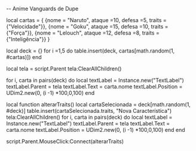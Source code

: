 -- Anime Vanguards de Dupe

local cartas = {
 {nome = "Naruto", ataque =10, defesa =5, traits = {"Velocidade"}},
 {nome = "Goku", ataque =15, defesa =10, traits = {"Força"}},
 {nome = "Lelouch", ataque =12, defesa =8, traits = {"Inteligência"}}
}

local deck = {}
for i =1,5 do table.insert(deck, cartas[math.random(1, #cartas)]) end

local tela = script.Parent
tela:ClearAllChildren()

for i, carta in pairs(deck) do
 local textLabel = Instance.new("TextLabel")
 textLabel.Parent = tela
 textLabel.Text = carta.nome
 textLabel.Position = UDim2.new(0, (i -1) *100,0,100)
end

local function alterarTraits()
 local cartaSelecionada = deck[math.random(1, #deck)]
 table.insert(cartaSelecionada.traits, "Nova Característica")
 tela:ClearAllChildren()
 for i, carta in pairs(deck) do
 local textLabel = Instance.new("TextLabel")
 textLabel.Parent = tela
 textLabel.Text = carta.nome
 textLabel.Position = UDim2.new(0, (i -1) *100,0,100)
 end
end

script.Parent.MouseClick:Connect(alterarTraits)
